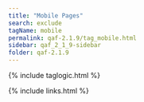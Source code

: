```yaml
---
title: "Mobile Pages"
search: exclude
tagName: mobile
permalink: qaf-2.1.9/tag_mobile.html
sidebar: qaf_2_1_9-sidebar
folder: qaf-2.1.9
---
```

{% include taglogic.html %}

{% include links.html %}
